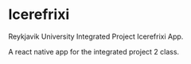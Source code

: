 # Icerefrixi
Reykjavik University Integrated Project Icerefrixi App.

A react native app for the integrated project 2 class.
